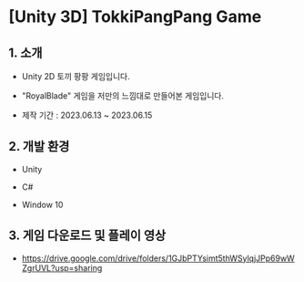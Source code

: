 # [Unity 3D] TokkiPangPang Game
## 1. 소개
+ Unity 2D 토끼 팡팡 게임입니다.

+ "RoyalBlade" 게임을 저만의 느낌대로 만들어본 게임입니다.

+ 제작 기간 : 2023.06.13 ~ 2023.06.15

## 2. 개발 환경
+ Unity 

+ C#

+ Window 10

## 3. 게임 다운로드 및 플레이 영상
+ https://drive.google.com/drive/folders/1GJbPTYsimt5thWSylqjJPp69wWZgrUVL?usp=sharing
